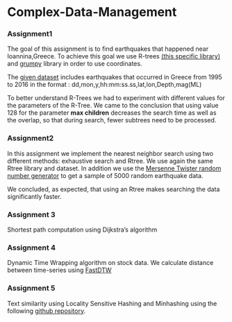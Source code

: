 # Complex-Data-Management

### **Assignment1**

The goal of this assignment is to find earthquakes that happened near Ioannina,Greece.  To achieve this goal we use R-trees [(this specific library)](https://github.com/davidmoten/rtree) and [grumpy](https://github.com/davidmoten/grumpy) library in order to use coordinates.

The [given dataset](http://geophysics.geo.auth.gr/ss/CATALOGS/preliminary/finalcat.cat) includes earthquakes that occurred in Greece from 1995 to 2016 in the format : dd,mon,y,hh:mm:ss.ss,lat,lon,Depth,mag(ML)

To better understand R-Trees we had to experiment with different values for the parameters of the R-Tree. We came to the conclusion that using value 128 for the parameter **max children** decreases the search time as well as the overlap, so that during search, fewer subtrees need to be processed.

###  **Assignment2**

In this assignment we implement the nearest neighbor search using two different methods: exhaustive search and Rtree. We use again the same Rtree library and dataset. In addition we use the [Mersenne Twister random number generator](https://mvnrepository.com/artifact/org.apache.commons/commons-math3/3.6.1) to get a sample of 5000 random earthquake data.

We concluded, as expected, that using an Rtree makes searching the data significantly faster.

### **Assignment 3**

Shortest path computation using Dijkstra’s algorithm

### **Assignment 4**

Dynamic Time Wrapping algorithm on stock data. We calculate distance between time-series using [FastDTW](http://java-ml.sourceforge.net/api/0.1.7/net/sf/javaml/distance/fastdtw/dtw/FastDTW.html)

### **Assignment 5**

Text similarity using Locality Sensitive Hashing and Minhashing using the following [github repository](https://github.com/ALShum/MinHashLSH/).

